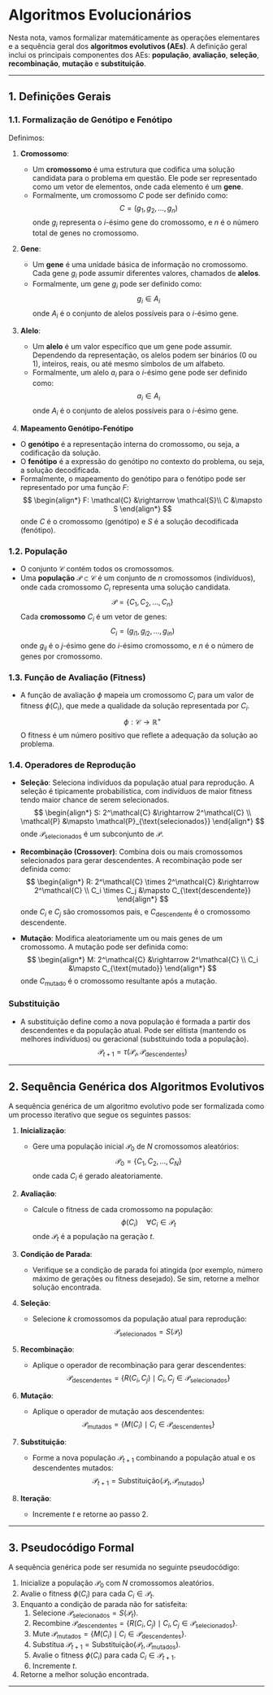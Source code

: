 # Algoritmos Evolucionários

Nesta nota, vamos formalizar matemáticamente as operações elementares e a sequência geral dos **algoritmos evolutivos (AEs)**. A definição geral inclui os principais componentes dos AEs: **população**, **avaliação**, **seleção**, **recombinação**, **mutação** e **substituição**.

---

## 1. Definições Gerais

### 1.1. Formalização de Genótipo e Fenótipo
Definimos:
1. **Cromossomo**:
   - Um **cromossomo** é uma estrutura que codifica uma solução candidata para o problema em questão. Ele pode ser representado como um vetor de elementos, onde cada elemento é um **gene**.
   - Formalmente, um cromossomo $C$ pode ser definido como:
     $$
     C = (g_1, g_2, \dots, g_n)
     $$
     onde $g_i$ representa o $i$-ésimo gene do cromossomo, e $n$ é o número total de genes no cromossomo.

2. **Gene**:
   - Um **gene** é uma unidade básica de informação no cromossomo. Cada gene $g_i$ pode assumir diferentes valores, chamados de **alelos**.
   - Formalmente, um gene $g_i$ pode ser definido como:
     $$
     g_i \in A_i
     $$
     onde $A_i$ é o conjunto de alelos possíveis para o $i$-ésimo gene.

3. **Alelo**:
   - Um **alelo** é um valor específico que um gene pode assumir. Dependendo da representação, os alelos podem ser binários (0 ou 1), inteiros, reais, ou até mesmo símbolos de um alfabeto.
   - Formalmente, um alelo $a_i$ para o $i$-ésimo gene pode ser definido como:
     $$
     a_i \in A_i
     $$
     onde $A_i$ é o conjunto de alelos possíveis para o $i$-ésimo gene.

4. **Mapeamento Genótipo-Fenótipo**
- O **genótipo** é a representação interna do cromossomo, ou seja, a codificação da solução.
- O **fenótipo** é a expressão do genótipo no contexto do problema, ou seja, a solução decodificada.
- Formalmente, o mapeamento do genótipo para o fenótipo pode ser representado por uma função $F$:
  $$
  \begin{align*}
  F: \mathcal{C} &\rightarrow \mathcal{S}\\
    C &\mapsto S
  \end{align*}
  $$
  onde $C$ é o cromossomo (genótipo) e $S$ é a solução decodificada (fenótipo).

### 1.2. População
- O conjunto $\mathcal{C}$ contém todos os cromossomos.
- Uma **população** $\mathcal{P}\subset \mathcal{C}$ é um conjunto de $n$ cromossomos (indivíduos), onde cada cromossomo $C_i$ representa uma solução candidata.
  $$
  \mathcal{P} = \{C_1, C_2, \dots, C_n\}
  $$
  Cada **cromossomo** $C_i$ é um vetor de genes:
  $$
  C_i = (g_{i1}, g_{i2}, \dots, g_{in})
  $$
  onde $g_{ij}$ é o $j$-ésimo gene do $i$-ésimo cromossomo, e $n$ é o número de genes por cromossomo.

### 1.3. Função de Avaliação (Fitness)
- A função de avaliação $\phi$ mapeia um cromossomo $C_i$ para um valor de fitness $\phi(C_i)$, que mede a qualidade da solução representada por $C_i$.
  $$
  \phi: \mathcal{C} \rightarrow \mathbb{R}^+
  $$
  O fitness é um número positivo que reflete a adequação da solução ao problema.

### 1.4. Operadores de Reprodução
- **Seleção**: Seleciona indivíduos da população atual para reprodução. A seleção é tipicamente probabilística, com indivíduos de maior fitness tendo maior chance de serem selecionados.
  $$
  \begin{align*}
    S: 2^\mathcal{C} &\rightarrow 2^\mathcal{C} \\
    \mathcal{P} &\mapsto \mathcal{P}_{\text{selecionados}}
  \end{align*}
  $$
  onde $\mathcal{P}_{\text{selecionados}}$ é um subconjunto de $\mathcal{P}$.

- **Recombinação (Crossover)**: Combina dois ou mais cromossomos selecionados para gerar descendentes. A recombinação pode ser definida como:
  $$
  \begin{align*}
    R: 2^\mathcal{C} \times 2^\mathcal{C} &\rightarrow 2^\mathcal{C} \\
    C_i \times C_j &\mapsto C_{\text{descendente}}
  \end{align*}
  $$
  onde $C_i$ e $C_j$ são cromossomos pais, e $C_{\text{descendente}}$ é o cromossomo descendente.

- **Mutação**: Modifica aleatoriamente um ou mais genes de um cromossomo. A mutação pode ser definida como:
  $$
  \begin{align*}
    M: 2^\mathcal{C} &\rightarrow 2^\mathcal{C} \\
    C_i &\mapsto C_{\text{mutado}}
  \end{align*}
  $$
  onde $C_{\text{mutado}}$ é o cromossomo resultante após a mutação.

### Substituição
- A substituição define como a nova população é formada a partir dos descendentes e da população atual. Pode ser elitista (mantendo os melhores indivíduos) ou geracional (substituindo toda a população).
  $$
  \mathcal{P}_{t+1} = \tau(\mathcal{P_t}, \mathcal{P}_{\text{descendentes}})
  $$

---

## 2. Sequência Genérica dos Algoritmos Evolutivos

A sequência genérica de um algoritmo evolutivo pode ser formalizada como um processo iterativo que segue os seguintes passos:

1. **Inicialização**:
   - Gere uma população inicial $\mathcal{P}_0$ de $N$ cromossomos aleatórios:
     $$
     \mathcal{P}_0 = \{C_1, C_2, \dots, C_N\}
     $$
     onde cada $C_i$ é gerado aleatoriamente.

2. **Avaliação**:
   - Calcule o fitness de cada cromossomo na população:
     $$
     \phi(C_i) \quad \forall C_i \in \mathcal{P}_t
     $$
     onde $\mathcal{P}_t$ é a população na geração $t$.

3. **Condição de Parada**:
   - Verifique se a condição de parada foi atingida (por exemplo, número máximo de gerações ou fitness desejado). Se sim, retorne a melhor solução encontrada.

4. **Seleção**:
   - Selecione $k$ cromossomos da população atual para reprodução:
     $$
     \mathcal{P}_{\text{selecionados}} = S(\mathcal{P}_t)
     $$

5. **Recombinação**:
   - Aplique o operador de recombinação para gerar descendentes:
     $$
     \mathcal{P}_{\text{descendentes}} = \{R(C_i, C_j) \mid C_i, C_j \in \mathcal{P}_{\text{selecionados}}\}
     $$

6. **Mutação**:
   - Aplique o operador de mutação aos descendentes:
     $$
     \mathcal{P}_{\text{mutados}} = \{M(C_i) \mid C_i \in \mathcal{P}_{\text{descendentes}}\}
     $$

7. **Substituição**:
   - Forme a nova população $\mathcal{P}_{t+1}$ combinando a população atual e os descendentes mutados:
     $$
     \mathcal{P}_{t+1} = \text{Substituição}(\mathcal{P}_t, \mathcal{P}_{\text{mutados}})
     $$

8. **Iteração**:
   - Incremente $t$ e retorne ao passo 2.

---

## 3. Pseudocódigo Formal

A sequência genérica pode ser resumida no seguinte pseudocódigo:

1. Inicialize a população $\mathcal{P}_0$ com $N$ cromossomos aleatórios.
2. Avalie o fitness $\phi(C_i)$ para cada $C_i \in \mathcal{P}_t$.
3. Enquanto a condição de parada não for satisfeita:
    1. Selecione $\mathcal{P}_{\text{selecionados}} = S(\mathcal{P}_t)$.
    2. Recombine $\mathcal{P}_{\text{descendentes}} = \{R(C_i, C_j) \mid C_i, C_j \in \mathcal{P}_{\text{selecionados}}\}$.
    3. Mute $\mathcal{P}_{\text{mutados}} = \{M(C_i) \mid C_i \in \mathcal{P}_{\text{descendentes}}\}$.
    4. Substitua $\mathcal{P}_{t+1} = \text{Substituição}(\mathcal{P}_t, \mathcal{P}_{\text{mutados}})$.
    5. Avalie o fitness $\phi(C_i)$ para cada $C_i \in \mathcal{P}_{t+1}$.
    6. Incremente $t$.
4. Retorne a melhor solução encontrada.

---